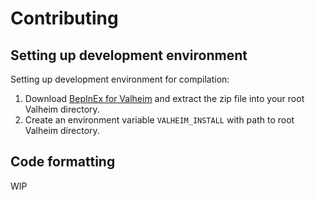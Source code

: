 # Contributing

## Setting up development environment
Setting up development environment for compilation:

1. Download [BepInEx for Valheim](https://valheim.thunderstore.io/package/download/denikson/BepInExPack_Valheim/5.4.701/) and extract the zip file into your root Valheim directory.
2. Create an environment variable `VALHEIM_INSTALL` with path to root Valheim directory.

## Code formatting
WIP